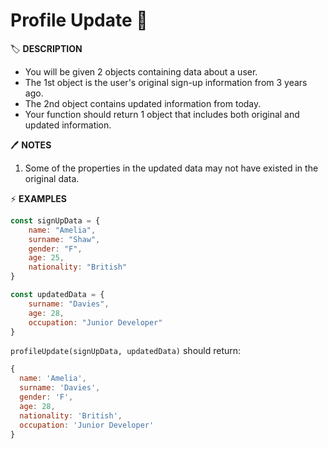 # Profile Update 📱

🏷️ **DESCRIPTION**

- You will be given 2 objects containing data about a user.
- The 1st object is the user's original sign-up information from 3 years ago.
- The 2nd object contains updated information from today.
- Your function should return 1 object that includes both original and updated information.

🖊️ **NOTES**

1. Some of the properties in the updated data may not have existed in the original data.

⚡ **EXAMPLES**

```js
const signUpData = {
    name: "Amelia",
    surname: "Shaw",
    gender: "F",
    age: 25,
    nationality: "British"
}

const updatedData = {
    surname: "Davies",
    age: 28,
    occupation: "Junior Developer"
}
```

`profileUpdate(signUpData, updatedData)` should return:

```js
{
  name: 'Amelia',
  surname: 'Davies',
  gender: 'F',
  age: 28,
  nationality: 'British',
  occupation: 'Junior Developer'
}
```
